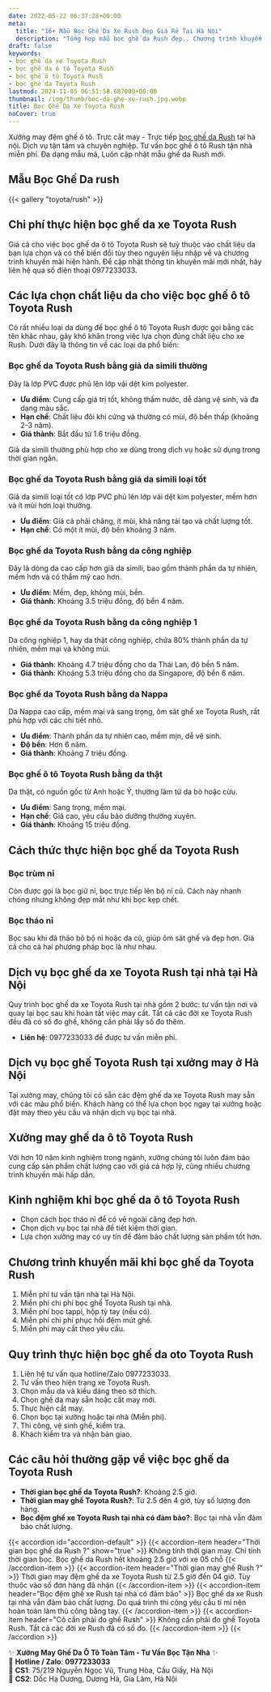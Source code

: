 ```yaml
---
date: 2022-05-22 06:37:28+00:00
meta:
  title: "16+ Mẫu Bọc Ghế Da Xe Rush Đẹp Giá Rẻ Tại Hà Nội"
  description: "Tổng hợp mẫu bọc ghế da Rush đẹp.. Chương trình khuyến mãi bọc ghế Toyota Rush. Những kinh nghiệm bọc ghế ô tô Rush. Bảng giá bọc ghế da xe Rush"
draft: false
keywords:
- bọc ghế da xe Toyota Rush
- bọc ghế da ô tô Toyota Rush
- bọc ghế ô tô Toyota Rush
- bọc ghế da Toyota Rush
lastmod: 2024-11-05 06:51:58.687000+00:00
thumbnail: /img/thumb/boc-da-ghe-xe-rush.jpg.webp
title: Bọc Ghế Da Xe Toyota Rush
noCover: true
---
```


Xưởng may đệm ghế ô tô. Trực cắt may - Trực tiếp [bọc ghế da Rush](https://bocgheoto.vn/toyota/boc-ghe-da-xe-toyota-rush.html) tại hà nội. Dịch vụ tận tâm và chuyên nghiệp. Tư vấn bọc ghế ô tô Rush tận nhà miễn phí. Đa dạng mẫu mã, Luôn cập nhật mẫu ghế da Rush mới.
## Mẫu Bọc Ghế Da rush
{{< gallery "toyota/rush" >}}

## Chi phí thực hiện bọc ghế da xe Toyota Rush

Giá cả cho việc bọc ghế da ô tô Toyota Rush sẽ tuỳ thuộc vào chất liệu da bạn lựa chọn và có thể biến đổi tùy theo nguyên liệu nhập về và chương trình khuyến mãi hiện hành. Để cập nhật thông tin khuyến mãi mới nhất, hãy liên hệ qua số điện thoại 0977233033.

## Các lựa chọn chất liệu da cho việc bọc ghế ô tô Toyota Rush

Có rất nhiều loại da dùng để bọc ghế ô tô Toyota Rush được gọi bằng các tên khác nhau, gây khó khăn trong việc lựa chọn đúng chất liệu cho xe Rush. Dưới đây là thông tin về các loại da phổ biến:

### Bọc ghế da Toyota Rush bằng giả da simili thường

Đây là lớp PVC được phủ lên lớp vải dệt kim polyester.

- **Ưu điểm**: Cung cấp giá trị tốt, không thấm nước, dễ dàng vệ sinh, và đa dạng màu sắc.
- **Hạn chế**: Chất liệu đôi khi cứng và thường có mùi, độ bền thấp (khoảng 2-3 năm).
- **Giá thành**: Bắt đầu từ 1.6 triệu đồng.

Giả da simili thường phù hợp cho xe dùng trong dịch vụ hoặc sử dụng trong thời gian ngắn.

### Bọc ghế da Toyota Rush bằng giả da simili loại tốt

Giả da simili loại tốt có lớp PVC phủ lên lớp vải dệt kim polyester, mềm hơn và ít mùi hơn loại thường.

- **Ưu điểm**: Giá cả phải chăng, ít mùi, khả năng tái tạo và chất lượng tốt.
- **Hạn chế**: Có một ít mùi, độ bền khoảng 3 năm.

### Bọc ghế da Toyota Rush bằng da công nghiệp

Đây là dòng da cao cấp hơn giả da simili, bao gồm thành phần da tự nhiên, mềm hơn và có thẩm mỹ cao hơn.

- **Ưu điểm**: Mềm, đẹp, không mùi, bền.
- **Giá thành**: Khoảng 3.5 triệu đồng, độ bền 4 năm.

### Bọc ghế da Toyota Rush bằng da công nghiệp 1

Da công nghiệp 1, hay da thật công nghiệp, chứa 80% thành phần da tự nhiên, mềm mại và không mùi.

- **Giá thành**: Khoảng 4.7 triệu đồng cho da Thái Lan, độ bền 5 năm.
- **Giá thành**: Khoảng 5.3 triệu đồng cho da Singapore, độ bền 6 năm.

### Bọc ghế da Toyota Rush bằng da Nappa

Da Nappa cao cấp, mềm mại và sang trọng, ôm sát ghế xe Toyota Rush, rất phù hợp với các chi tiết nhỏ.

- **Ưu điểm**: Thành phần da tự nhiên cao, mềm mịn, dễ vệ sinh.
- **Độ bền**: Hơn 6 năm.
- **Giá thành**: Khoảng 7 triệu đồng.

### Bọc ghế ô tô Toyota Rush bằng da thật

Da thật, có nguồn gốc từ Anh hoặc Ý, thường làm từ da bò hoặc cừu.

- **Ưu điểm**: Sang trọng, mềm mại.
- **Hạn chế**: Giá cao, yêu cầu bảo dưỡng thường xuyên.
- **Giá thành**: Khoảng 15 triệu đồng.

## Cách thức thực hiện bọc ghế da Toyota Rush

### Bọc trùm nỉ

Còn được gọi là bọc giữ nỉ, bọc trực tiếp lên bộ nỉ cũ. Cách này nhanh chóng nhưng không đẹp mắt như khi bọc kẹp chết.

### Bọc tháo nỉ

Bọc sau khi đã tháo bỏ bộ nỉ hoặc da cũ, giúp ôm sát ghế và đẹp hơn. Giá cả cho cả hai phương pháp bọc là như nhau.

## Dịch vụ bọc ghế da xe Toyota Rush tại nhà tại Hà Nội

Quy trình bọc ghế da xe Toyota Rush tại nhà gồm 2 bước: tư vấn tận nơi và quay lại bọc sau khi hoàn tất việc may cắt. Tất cả các đời xe Toyota Rush đều đã có số đo ghế, không cần phải lấy số đo thêm.

- **Liên hệ**: 0977233033 để được tư vấn miễn phí.

## Dịch vụ bọc ghế Toyota Rush tại xưởng may ở Hà Nội

Tại xưởng may, chúng tôi có sẵn các đệm ghế da xe Toyota Rush may sẵn với các màu phổ biến. Khách hàng có thể lựa chọn bọc ngay tại xưởng hoặc đặt may theo yêu cầu và nhận dịch vụ bọc tại nhà.

## Xưởng may ghế da ô tô Toyota Rush

Với hơn 10 năm kinh nghiệm trong ngành, xưởng chúng tôi luôn đảm bảo cung cấp sản phẩm chất lượng cao với giá cả hợp lý, cùng nhiều chương trình khuyến mãi hấp dẫn.

## Kinh nghiệm khi bọc ghế da ô tô Toyota Rush

- Chọn cách bọc tháo nỉ để có vẻ ngoài căng đẹp hơn.
- Chọn dịch vụ bọc tại nhà để tiết kiệm thời gian.
- Lựa chọn xưởng may có uy tín để đảm bảo chất lượng sản phẩm tốt hơn.

## Chương trình khuyến mãi khi bọc ghế da Toyota Rush

1. Miễn phí tư vấn tận nhà tại Hà Nội.
2. Miễn phí chi phí bọc ghế Toyota Rush tại nhà.
3. Miễn phí bọc tappi, hộp tỳ tay (nếu có).
4. Miễn phí chi phí phục hồi đệm mút ghế.
5. Miễn phí may cắt theo yêu cầu.

## Quy trình thực hiện bọc ghế da oto Toyota Rush

1. Liên hệ tư vấn qua hotline/Zalo 0977233033.
2. Tư vấn theo hiện trạng xe Toyota Rush.
3. Chọn mẫu da và kiểu dáng theo sở thích.
4. Chọn ghế da may sẵn hoặc cắt may mới.
5. Thực hiện cắt may.
6. Chọn bọc tại xưởng hoặc tại nhà (Miễn phí).
7. Thi công, vệ sinh ghế, kiểm tra.
8. Khách kiểm tra và nhận bàn giao.

## Các câu hỏi thường gặp về việc bọc ghế da Toyota Rush

- **Thời gian bọc ghế da Toyota Rush?**: Khoảng 2.5 giờ.
- **Thời gian may ghế Toyota Rush?**: Từ 2.5 đến 4 giờ, tùy số lượng đơn hàng.
- **Bọc đệm ghế xe Toyota Rush tại nhà có đảm bảo?**: Bọc tại nhà vẫn đảm bảo chất lượng.

{{< accordion id="accordion-default" >}}
  {{< accordion-item header="Thời gian bọc ghế da Rush ?" show="true" >}}
    Không tính thời gian may. Chỉ tính thời gian bọc. Bọc ghế da Rush hết khoảng 2.5 giờ với xe 05 chỗ
  {{< /accordion-item >}}
  {{< accordion-item header="Thời gian may ghế Rush ?" >}}
    Thời gian may đệm ghế da xe Toyota Rush từ 2.5 giờ đến 04 giờ. Tùy thuộc vào số đơn hàng đã nhận
  {{< /accordion-item >}}
  {{< accordion-item header="Bọc đệm ghế xe Rush tại nhà có đảm bảo" >}}
    Bọc ghế da xe Rush tại nhà vẫn đảm bảo chất lượng. Do quá trình thi công yêu cầu tỉ mỉ nên hoàn toàn làm thủ công bằng tay.
  {{< /accordion-item >}}
  {{< accordion-item header="Có cần phải đo ghế Rush" >}}
    Không cần phải đo ghế Toyota Rush. Tất cả các đời xe Rush đã có số đo.
  {{< /accordion-item >}}
{{< /accordion >}}

✨ **Xưởng May Ghế Da Ô Tô Toàn Tâm - Tư Vấn Bọc Tận Nhà** ✨  
📱 **Hotline / Zalo**: **0977233033**  
📍 **CS1**: 75/219 Nguyễn Ngọc Vũ, Trung Hòa, Cầu Giấy, Hà Nội  
📍 **CS2**: Dốc Hạ Dương, Dương Hà, Gia Lâm, Hà Nội